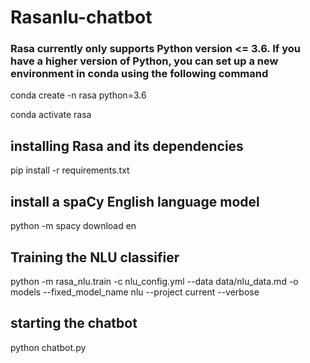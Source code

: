 # Rasanlu-chatbot
### Rasa currently only supports Python version <= 3.6. If you have a higher version of Python, you can set up a new environment in conda using the following command
conda create -n rasa python=3.6

conda activate rasa

## installing Rasa and its dependencies
pip install -r requirements.txt

## install a spaCy English language model
python -m spacy download en

## Training the NLU classifier
python -m rasa_nlu.train -c nlu_config.yml --data data/nlu_data.md -o models --fixed_model_name nlu --project current --verbose

## starting the chatbot
python chatbot.py
